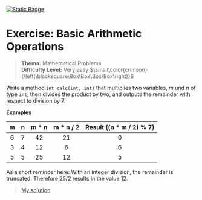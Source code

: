 [![Static Badge](https://img.shields.io/badge/-Deutsche_Version-forestgreen)](https://github.com/ShantGananian/JavaProgrammierung/blob/master/sehr%20leicht/Mathematische%20Aufgaben/Grundrechenarten/README.de.md)

# Exercise: Basic Arithmetic Operations
> **Thema:** Mathematical Problems  
> **Difficulty Level:** Very easy $\small\color{crimson}{\left(\blacksquare\Box\Box\Box\Box\right)}$  

Write a method ```int calc(int, int)``` that multiplies two variables, $m$ und $n$ of type ```int```, then divides the product by two, and outputs the remainder with respect to division by 7.

<b>Examples</b>

m | n | m * n | m * n / 2 | Result ((n * m / 2) % 7)
:---:|:---:|:---:|:---:|:---:
6 | 7 | 42 | 21 | 0
3 | 4 | 12 | 6 | 6
5 | 5 | 25 | 12 | 5

As a short reminder here: With an integer division, the remainder is truncated. Therefore 25/2 results in the value 12.

> [My solution](https://github.com/ShantGananian/JavaProgrammierung/blob/master/sehr%20leicht/Mathematische%20Aufgaben/Grundrechenarten/src/main/java/Grundrechenarten.java)
